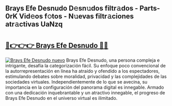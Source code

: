 ## Brays Efe Desnudo D𝚎sn𝚞dos filtr𝚊dos - Parts-0rK Vid𝚎os f𝚘tos - N𝚞evas filtr𝚊ciones atr𝚊ctivas UaNzq

# <h2><a href="http://mb1kog.tromn.icu/?c=Brays+Efe+Desnudo">🔗👉👉👉 Brays Efe Desnudo 🔗🔗</a></h2>

[![Brays Efe Desnudo nuevo](https://i.imgur.com/pEAQMta.gif)](http://mb1kog.tromn.icu/?c=Brays+Efe+Desnudo)
Brays Efe Desnudo, una persona compleja e intrigante, desafía la categorización fácil. Su enfoque poco convencional de la autorrepresentación en línea ha atraído y ofendido a los espectadores, estimulando debates sobre moralidad, privacidad y las complejidades de las sociedades virtuales. Independientemente de lo que se avecina, su importancia en la configuración del panorama digital es innegable. Armado con una dedicación inquebrantable y un atractivo innegable, el progreso de Brays Efe Desnudo en el universo virtual es ilimitado.
